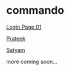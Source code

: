 # commando

[Login Page 01](https://satyamrai0510.github.io/commando/login_page_01)

[Prateek](https://satyamrai0510.github.io/commando/prateek/)

[Satyam](https://satyamrai0510.github.io/commando/satyam/)


more coming soon...
